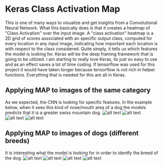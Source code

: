 # Keras Class Activation Map
This is one of many ways to visualize and get insights from a Convolutional Neural Network. What this basically does is that it creates a heatmap of "Class Activation" over the input image. A "class activation" heatmap is a 2D grid of scores associated with an specific output class, computed for every location in any input image, indicating how important each location is with respect to the class considered. Quite simply, it tells us which features the model is looking for. Keras will be the deep framing framework that is going to be utilized. I am starting to really love Keras, its just so easy to use and as an effect saves a lot of time coding. If tensorflow was used for this project it would have taken longer because tensorflow is not rich in helper functions. Everything that is needed for this are all in Keras.

## Applying MAP to images of the same category
As we expected, the CNN is looking for specific features. In the example below, when it sees this kind of nose/mouth area of a dog the models predicts that it is a greater swiss mountain dog.
![alt text](https://github.com/nickbiso/Keras-Caltech-256/blob/master/output1.png)
![alt text](https://github.com/nickbiso/Keras-Caltech-256/blob/master/output2.png)
![alt text](https://github.com/nickbiso/Keras-Caltech-256/blob/master/output3.png)
![alt text](https://github.com/nickbiso/Keras-Caltech-256/blob/master/output4.png)

## Applying MAP to images of dogs (different breeds)
It is interesting what the model is looking for in order to identfy the breed of the dog.
![alt text](https://github.com/nickbiso/Keras-Caltech-256/blob/master/ahd.png)
![alt text](https://github.com/nickbiso/Keras-Caltech-256/blob/master/bhd.png)
![alt text](https://github.com/nickbiso/Keras-Caltech-256/blob/master/fb.png)
![alt text](https://github.com/nickbiso/Keras-Caltech-256/blob/master/maltest.png)
